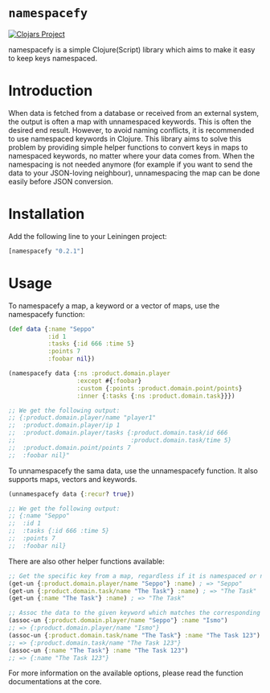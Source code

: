 # `namespacefy`

[![Clojars Project](https://img.shields.io/clojars/v/namespacefy.svg)](https://clojars.org/namespacefy)

namespacefy is a simple Clojure(Script) library which aims to make it easy to keep keys namespaced.

# Introduction

When data is fetched from a database or received from an external system, the output is often a map with unnamespaced keywords. This is often the desired end result. However, to avoid naming conflicts, it is recommended to use namespaced keywords in Clojure. This library aims to solve this problem by providing simple helper functions to convert keys in maps to namespaced keywords, no matter where your data comes from. When the namespacing is not needed anymore (for example if you want to send the data to your JSON-loving neighbour), unnamespacing the map can be done easily before JSON conversion.

# Installation

Add the following line to your Leiningen project:

```clj
[namespacefy "0.2.1"]
```

# Usage

To namespacefy a map, a keyword or a vector of maps, use the namespacefy function:

```clojure
(def data {:name "Seppo"
           :id 1
           :tasks {:id 666 :time 5}
           :points 7
           :foobar nil})

(namespacefy data {:ns :product.domain.player
                   :except #{:foobar}
                   :custom {:points :product.domain.point/points}
                   :inner {:tasks {:ns :product.domain.task}}})

;; We get the following output:
;; {:product.domain.player/name "player1"
;;  :product.domain.player/ip 1
;;  :product.domain.player/tasks {:product.domain.task/id 666
;;                                :product.domain.task/time 5}
;;  :product.domain.point/points 7
;;  :foobar nil}"
```

To unnamespacefy the sama data, use the unnamespacefy function. It also supports maps, vectors and keywords.

```clojure
(unnamespacefy data {:recur? true})

;; We get the following output:
;; {:name "Seppo"
;;  :id 1
;;  :tasks {:id 666 :time 5}
;;  :points 7
;;  :foobar nil}
```

There are also other helper functions available:

```clojure
;; Get the specific key from a map, regardless if it is namespaced or not:
(get-un {:product.domain.player/name "Seppo"} :name) ; => "Seppo"
(get-un {:product.domain.task/name "The Task"} :name) ; => "The Task"
(get-un {:name "The Task"} :name) ; => "The Task"

;; Assoc the data to the given keyword which matches the corresponding namespaced or unnamespaced keyword.
(assoc-un {:product.domain.player/name "Seppo"} :name "Ismo")
;; => {:product.domain.player/name "Ismo"}
(assoc-un {:product.domain.task/name "The Task"} :name "The Task 123")
;; => {:product.domain.task/name "The Task 123"}
(assoc-un {:name "The Task"} :name "The Task 123")
;; => {:name "The Task 123"}
```

For more information on the available options, please read the function documentations at the core.